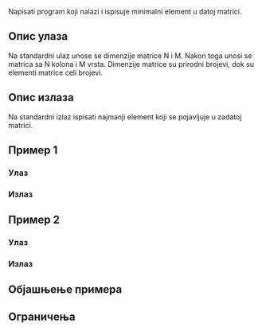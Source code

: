 Napisati program koji nalazi i ispisuje minimalni element u datoj matrici.

## Опис улаза

Na standardni ulaz unose se dimenzije matrice N i M. Nakon toga unosi se matrica sa N kolona i M vrsta. Dimenzije matrice su prirodni brojevi, dok su elementi matrice celi brojevi.

## Опис излаза

Na standardni izlaz ispisati najmanji element koji se pojavljuje u zadatoj matrici.

## Пример 1

### Улаз

### Излаз

## Пример 2

### Улаз

### Излаз

## Објашњење примера

## Ограничења

